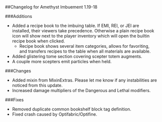 ##Changelog for Amethyst Imbuement 1.19-18

###Additions
* Added a recipe book to the imbuing table. If EMI, REI, or JEI are installed, their viewers take precedence. Otherwise a plain recipe book icon will show next to the player inventory which will open the builtin recipe book when clicked.
    * Recipe book shows several item categories, allows for favoriting, and transfers recipes to the table when all materials are available.
* Added glistering tome section covering scepter totem augments.
* A couple more scepters emit particles when held.

###Changes
* Added mixin from MixinExtras. Please let me know if any instabilities are noticed from this update.
* Increased damage multipliers of the Dangerous and Lethal modifiers.

###Fixes
* Removed duplicate common bookshelf block tag definition.
* Fixed crash caused by Optifabric/Optifine.